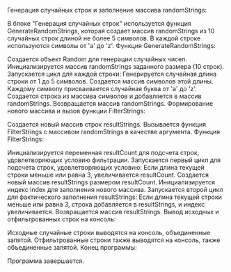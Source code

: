 Генерация случайных строк и заполнение массива randomStrings:

В блоке "Генерация случайных строк" используется функция GenerateRandomStrings, которая создает массив randomStrings из 10 случайных строк длиной не более 5 символов.
В каждой строке используются символы от 'a' до 'z'.
Функция GenerateRandomStrings:

Создается объект Random для генерации случайных чисел.
Инициализируется массив randomStrings заданного размера (10 строк).
Запускается цикл для каждой строки:
Генерируется случайная длина строки от 1 до 5 символов.
Создается массив символов этой длины.
Каждому символу присваивается случайная буква от 'a' до 'z'.
Создается строка из массива символов и добавляется в массив randomStrings.
Возвращается массив randomStrings.
Формирование нового массива и вызов функции FilterStrings:

Создается новый массив строк resultStrings.
Вызывается функция FilterStrings с массивом randomStrings в качестве аргумента.
Функция FilterStrings:

Инициализируется переменная resultCount для подсчета строк, удовлетворяющих условию фильтрации.
Запускается первый цикл для подсчета строк, удовлетворяющих условию:
Если длина текущей строки меньше или равна 3, увеличивается resultCount.
Создается новый массив resultStrings размером resultCount.
Инициализируется индекс index для заполнения нового массива.
Запускается второй цикл для фактического заполнения resultStrings:
Если длина текущей строки меньше или равна 3, строка добавляется в resultStrings, и индекс увеличивается.
Возвращается массив resultStrings.
Вывод исходных и отфильтрованных строк на консоль:

Исходные случайные строки выводятся на консоль, объединенные запятой.
Отфильтрованные строки также выводятся на консоль, также объединенные запятой.
Конец программы:

Программа завершается.